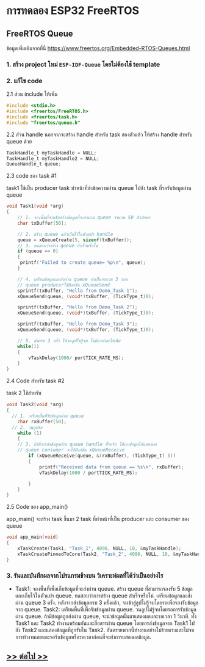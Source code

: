 # การทดลอง ESP32 FreeRTOS 
##  FreeRTOS Queue

ข้อมูลเพิ่มเติมจากที่นี่ https://www.freertos.org/Embedded-RTOS-Queues.html

### 1. สร้าง project ใหม่ `ESP-IDF-Queue` โดยไม่ต้องใช้ template

### 2. แก้ไข code

2.1 ส่วน include ให้เพิ่ม

```c
#include <stdio.h>
#include <freertos/FreeRTOS.h>
#include <freertos/task.h>
#include "freertos/queue.h"
```


2.2 ส่วน handle นอกจากจะสร้าง handle สำหรับ task สองตัวแล้ว ให้สร้าง handle สำหรับ queue ด้วย

```c
TaskHandle_t myTaskHandle = NULL;
TaskHandle_t myTaskHandle2 = NULL;
QueueHandle_t queue;
```

2.3  code ของ task #1

task1 ใช้เป็น producer task ทำหน้าที่ส่งข้อความผ่าน queue ไปยัง task ที่รอรับข้อมูลผ่าน queue

```c
void Task1(void *arg)
{
    // 1. จองพื้นที่สำหรับสร้างข้อมูลที่จะส่งผ่าน queue จำนวน 50 ตัวอักษร
    char txBuffer[50];

    // 2. สร้าง queue แล้วเก็บไว้ในตัวแปร handle
    queue = xQueueCreate(5, sizeof(txBuffer));
    // 3. ทดสอบว่าสร้าง queue สำเร็จหรือไม่ 
    if (queue == 0)
    {
     printf("Failed to create queue= %p\n", queue);
    }

    // 4. เตรียมข้อมูลและส่งผ่าน queue ทำเป็นจำนวน 3 รอบ
    // queue producerใช้ฟังก์ชัน xQueueSend
    sprintf(txBuffer, "Hello from Demo_Task 1");
    xQueueSend(queue, (void*)txBuffer, (TickType_t)0);

    sprintf(txBuffer, "Hello from Demo_Task 2");
    xQueueSend(queue, (void*)txBuffer, (TickType_t)0);

    sprintf(txBuffer, "Hello from Demo_Task 3");
    xQueueSend(queue, (void*)txBuffer, (TickType_t)0);

    // 5. ส่งครบ 3 ครั้ง ให้วนลูปไม่รู้จบ ไม่ต้องทำอะไรเพิ่ม
    while(1)
    {
        vTaskDelay(1000/ portTICK_RATE_MS);
    }
}
```

2.4 Code สำหรับ task #2

task 2 ใช้สำหรับ

```c
void Task2(void *arg)
{
  // 1. เตรียมพื้นที่รับข้อมูลผ่าน queue
	char rxBuffer[50];
  // 2. วนลูปรอ
	while (1)
	{
    // 3. ถ้ามีการส่งข้อมูลผ่าน queue handle ที่รอรับ ให้เอาข้อมูลไปแสดงผล
    // queue consumer จะใช้ฟังก์ชัน xQueueReceive 
		if (xQueueReceive(queue, &(rxBuffer), (TickType_t) 5))
		{
			printf("Received data from queue == %s\n", rxBuffer);
			vTaskDelay(1000 / portTICK_RATE_MS);

		}
	}
}
```
2.5 Code ของ app_main()

app_main() จะสร้าง task ขึ้นมา 2 task ที่ทำหน้าที่เป็น producer และ consumer ของ queue


```c
void app_main(void)
{
	xTaskCreate(Task1, "Task_1", 4096, NULL, 10, &myTaskHandle);
	xTaskCreatePinnedToCore(Task2, "Task_2", 4096, NULL, 10, &myTaskHandle2, 1);
}
```

### 3. รันและบันทึกผลจากโปรแกรมข้างบน วิเคราะห์ผลที่ได้ว่าเป็นอย่างไร
- Task1: จองพื้นที่เพื่อเก็บข้อมูลที่จะส่งผ่าน queue. สร้าง queue ที่สามารถรองรับ 5 ข้อมูลและเก็บไว้ในตัวแปร queue. ทดสอบว่าการสร้าง queue สำเร็จหรือไม่. เตรียมข้อมูลและส่งผ่าน queue 3 ครั้ง. หลังจากส่งข้อมูลครบ 3 ครั้งแล้ว, จะเข้าสู่ลูปไม่รู้จบโดยรอเพื่อรองรับข้อมูลจาก queue.
Task2: เตรียมพื้นที่เพื่อรับข้อมูลผ่าน queue. วนลูปไม่รู้จบโดยรอการรับข้อมูลผ่าน queue. ถ้ามีข้อมูลถูกส่งผ่าน queue, จะนำข้อมูลนั้นมาแสดงผลและรอเวลา 1 วินาที. ทั้ง Task1 และ Task2 ทำงานพร้อมกันและสื่อสารผ่าน queue โดยการส่งข้อมูลจาก Task1 ไปยัง Task2 และแสดงข้อมูลที่ถูกรับใน Task2. อันตรายพวกนี้ทำงานอย่างไม่ร้ายแรงและไม่จบการทำงานเลยและรอรับข้อมูลหรือรอเวลาก่อนที่จะทำการแสดงผลข้อมูล.

## [>> ต่อไป >>](./ESP32-FreeRTOS-Labsheet-8.md) 
